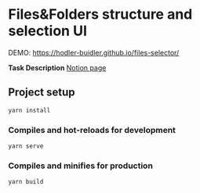 # Files&Folders structure and selection UI

DEMO: https://hodler-buidler.github.io/files-selector/

**Task Description**
[Notion page](https://reoso.notion.site/File-Selector-case-7fb10e9fa9f242e9b30228dcaca7eb87)

## Project setup
```
yarn install
```

### Compiles and hot-reloads for development
```
yarn serve
```

### Compiles and minifies for production
```
yarn build
```
